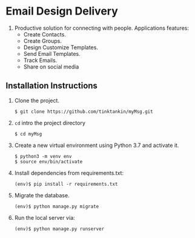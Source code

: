 # Email Design Delivery
1. Productive solution for connecting with people.
   Applications features:
   * Create Contacts.
   * Create Groups.
   * Design Customize Templates.
   * Send Email Templates.
   * Track Emails.
   * Share on social media


## Installation Instructions

1. Clone the project.
    ```shell
    $ git clone https://github.com/tinktankin/myMsg.git
    ```
2. `cd` intro the project directory
    ```shell
    $ cd myMsg
    ```
3. Create a new virtual environment using Python 3.7 and activate it.
    ```shell
    $ python3 -m venv env
    $ source env/bin/activate
    ```
4. Install dependencies from requirements.txt:
    ```shell
    (env)$ pip install -r requirements.txt
    ```
5. Migrate the database.
    ```shell
    (env)$ python manage.py migrate
    ```
6. Run the local server via:
    ```shell
    (env)$ python manage.py runserver
    ```
